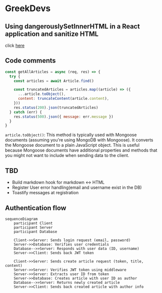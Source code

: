# GreekDevs

## Using dangerouslySetInnerHTML in a React application and sanitize HTML

click [here](https://blog.logrocket.com/using-dangerouslysetinnerhtml-react-application/)

## Code comments

```js
const getAllArticles = async (req, res) => {
  try {
    const articles = await Article.find()

    const truncatedArticles = articles.map((article) => ({
      ...article.toObject(),
      content: truncateContent(article.content),
    }))
    res.status(200).json(truncatedArticles)
  } catch (err) {
    res.status(500).json({ message: err.message })
  }
}
```

`article.toObject()`: This method is typically used with Mongoose documents (assuming you're using MongoDB with Mongoose). It converts the Mongoose document to a plain JavaScript object. This is useful because Mongoose documents have additional properties and methods that you might not want to include when sending data to the client.

## TBD

- Build markdown hook for markdown &harr; HTML
- Register User error handling(email and username exist in the DB)
- Toastify messages at registration

## Authentication flow

```mermaid
sequenceDiagram
    participant Client
    participant Server
    participant Database

    Client->>Server: Sends login request (email, password)
    Server->>Database: Verifies user credentials
    Database-->>Server: Responds with user data (ID, username)
    Server->>Client: Sends back JWT token

    Client->>Server: Sends create article request (token, title, content)
    Server->>Server: Verifies JWT token using middleware
    Server->>Server: Extracts user ID from token
    Server->>Database: Creates article with user ID as author
    Database-->>Server: Returns newly created article
    Server->>Client: Sends back created article with author info
```
